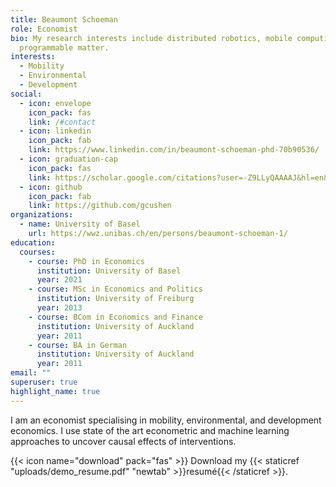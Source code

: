 ```yaml
---
title: Beaumont Schoeman
role: Economist
bio: My research interests include distributed robotics, mobile computing and
  programmable matter.
interests:
  - Mobility
  - Environmental
  - Development
social:
  - icon: envelope
    icon_pack: fas
    link: /#contact
  - icon: linkedin
    icon_pack: fab
    link: https://www.linkedin.com/in/beaumont-schoeman-phd-70b90536/
  - icon: graduation-cap
    icon_pack: fas
    link: https://scholar.google.com/citations?user=-Z9LLyQAAAAJ&hl=en&oi=ao
  - icon: github
    icon_pack: fab
    link: https://github.com/gcushen
organizations:
  - name: University of Basel
    url: https://wwz.unibas.ch/en/persons/beaumont-schoeman-1/
education:
  courses:
    - course: PhD in Economics
      institution: University of Basel
      year: 2021
    - course: MSc in Economics and Politics
      institution: University of Freiburg
      year: 2013
    - course: BCom in Economics and Finance
      institution: University of Auckland
      year: 2011
    - course: BA in German
      institution: University of Auckland
      year: 2011
email: ""
superuser: true
highlight_name: true
---
```

I am an economist specialising in mobility, environmental, and development economics. I use state of the art econometric and machine learning approaches to uncover causal effects of interventions.

{{< icon name="download" pack="fas" >}} Download my {{< staticref "uploads/demo_resume.pdf" "newtab" >}}resumé{{< /staticref >}}.